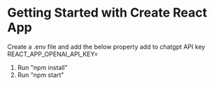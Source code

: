 # Getting Started with Create React App
Create a .env file and add the below property add to chatgpt API key
REACT_APP_OPENAI_API_KEY=<APIKEY>

1. Run "npm install"
2. Run "npm start"